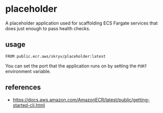 # placeholder

A placeholder application used for scaffolding ECS Fargate services that does just enough to pass health checks.  

## usage

```
FROM public.ecr.aws/skryv/placeholder:latest
```

You can set the port that the application runs on by setting the `PORT` environment variable.

## references

- https://docs.aws.amazon.com/AmazonECR/latest/public/getting-started-cli.html
